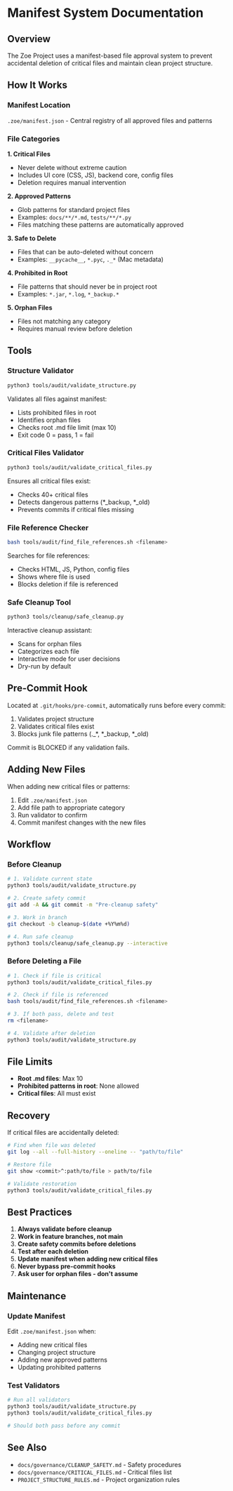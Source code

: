 # Manifest System Documentation

## Overview

The Zoe Project uses a manifest-based file approval system to prevent accidental deletion of critical files and maintain clean project structure.

## How It Works

### Manifest Location
`.zoe/manifest.json` - Central registry of all approved files and patterns

### File Categories

**1. Critical Files**
- Never delete without extreme caution
- Includes UI core (CSS, JS), backend core, config files
- Deletion requires manual intervention

**2. Approved Patterns**
- Glob patterns for standard project files
- Examples: `docs/**/*.md`, `tests/**/*.py`
- Files matching these patterns are automatically approved

**3. Safe to Delete**
- Files that can be auto-deleted without concern
- Examples: `__pycache__`, `*.pyc`, `._*` (Mac metadata)

**4. Prohibited in Root**
- File patterns that should never be in project root
- Examples: `*.jar`, `*.log`, `*_backup.*`

**5. Orphan Files**
- Files not matching any category
- Requires manual review before deletion

## Tools

### Structure Validator
```bash
python3 tools/audit/validate_structure.py
```

Validates all files against manifest:
- Lists prohibited files in root
- Identifies orphan files
- Checks root .md file limit (max 10)
- Exit code 0 = pass, 1 = fail

### Critical Files Validator
```bash
python3 tools/audit/validate_critical_files.py
```

Ensures all critical files exist:
- Checks 40+ critical files
- Detects dangerous patterns (*_backup, *_old)
- Prevents commits if critical files missing

### File Reference Checker
```bash
bash tools/audit/find_file_references.sh <filename>
```

Searches for file references:
- Checks HTML, JS, Python, config files
- Shows where file is used
- Blocks deletion if file is referenced

### Safe Cleanup Tool
```bash
python3 tools/cleanup/safe_cleanup.py
```

Interactive cleanup assistant:
- Scans for orphan files
- Categorizes each file
- Interactive mode for user decisions
- Dry-run by default

## Pre-Commit Hook

Located at `.git/hooks/pre-commit`, automatically runs before every commit:

1. Validates project structure
2. Validates critical files exist
3. Blocks junk file patterns (._*, *_backup, *_old)

Commit is BLOCKED if any validation fails.

## Adding New Files

When adding new critical files or patterns:

1. Edit `.zoe/manifest.json`
2. Add file path to appropriate category
3. Run validator to confirm
4. Commit manifest changes with the new files

## Workflow

### Before Cleanup
```bash
# 1. Validate current state
python3 tools/audit/validate_structure.py

# 2. Create safety commit
git add -A && git commit -m "Pre-cleanup safety"

# 3. Work in branch
git checkout -b cleanup-$(date +%Y%m%d)

# 4. Run safe cleanup
python3 tools/cleanup/safe_cleanup.py --interactive
```

### Before Deleting a File
```bash
# 1. Check if file is critical
python3 tools/audit/validate_critical_files.py

# 2. Check if file is referenced
bash tools/audit/find_file_references.sh <filename>

# 3. If both pass, delete and test
rm <filename>

# 4. Validate after deletion
python3 tools/audit/validate_structure.py
```

## File Limits

- **Root .md files**: Max 10
- **Prohibited patterns in root**: None allowed
- **Critical files**: All must exist

## Recovery

If critical files are accidentally deleted:

```bash
# Find when file was deleted
git log --all --full-history --oneline -- "path/to/file"

# Restore file
git show <commit>^:path/to/file > path/to/file

# Validate restoration
python3 tools/audit/validate_critical_files.py
```

## Best Practices

1. **Always validate before cleanup**
2. **Work in feature branches, not main**
3. **Create safety commits before deletions**
4. **Test after each deletion**
5. **Update manifest when adding new critical files**
6. **Never bypass pre-commit hooks**
7. **Ask user for orphan files - don't assume**

## Maintenance

### Update Manifest
Edit `.zoe/manifest.json` when:
- Adding new critical files
- Changing project structure
- Adding new approved patterns
- Updating prohibited patterns

### Test Validators
```bash
# Run all validators
python3 tools/audit/validate_structure.py
python3 tools/audit/validate_critical_files.py

# Should both pass before any commit
```

## See Also

- `docs/governance/CLEANUP_SAFETY.md` - Safety procedures
- `docs/governance/CRITICAL_FILES.md` - Critical files list
- `PROJECT_STRUCTURE_RULES.md` - Project organization rules









